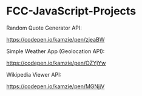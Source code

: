 # FCC-JavaScript-Projects


Random Quote Generator API:

https://codepen.io/kamzie/pen/zjeaBW

Simple Weather App (Geolocation API):

https://codepen.io/kamzie/pen/OZYjYw

Wikipedia Viewer API:

https://codepen.io/kamzie/pen/MGNjjV

